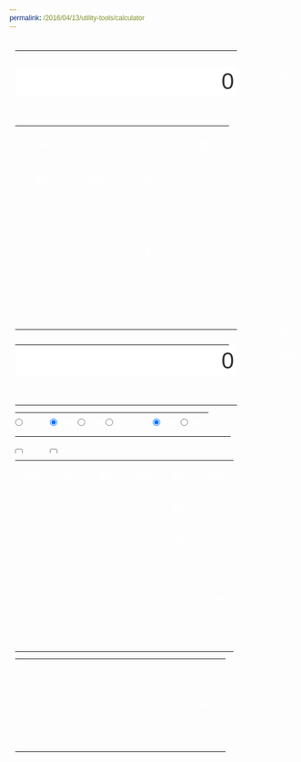 ```yaml
---
permalink: /2016/04/13/utility-tools/calculator
---
```


<html xmlns="http://www.w3.org/1999/xhtml">
<head>
<meta http-equiv="Content-Type" content="text/html; charset=utf-8"/>
<title>计算器</title>
<style type="text/css"><!--
* {margin:10 0px;padding:0px;font-size:12px;color:#333;border:0px;font-family:"microsoft yahei",Helvetica,sans-serif;}
body {line-height:100%}
label {color:#FFF;}
#calculator_base,#calculator_complete {position:relative;margin:0 auto;padding-top:10px;width:540px;}
#calculator_base_cup,#calculator_complete_cup {padding-bottom:10px;}
#calculator_base_container,#calculator_complete_container {width:437px;height:448px;margin:0px 10px;background:url(/assets/tools/images/siverbg.png) no-repeat 0 0;}
#calculator_complete_container {height:578px;background-image:url(/assets/tools/images/siverbg2.png);}
/* table */
#base_table_main td {height:53px;}
#complete_table_main td {height:40px;*height:38px;}
#complete_table_more td {height:40px;}
.calculator_table {width:100%;}
.calculator_table td {text-align:center;padding:0px;margin:0px;}
.topRowCss td {height:30px;*height:32px;color:#FFF;padding-top:3px;}
#baseEprsPanel,#completeEprsPanel {text-align:right;}
/* button */
.baseBtnCommonCss {width:94px;height:44px;background:url(/assets/tools/images/d1btn.gif) no-repeat 0 -44px;font-size:14px;color:#FFF;}
.baseBtnCss1 {background-image:url(/assets/tools/images/d0btn.gif);}
.baseBtnCss2 {background-image:url(/assets/tools/images/d2btn.gif);font-size:20px;}
.baseBtnCss3 {background-image:url(/assets/tools/images/d3btn.gif);font-size:16px;}
.baseBtnCss4 {background-image:url(/assets/tools/images/d4btn.gif);font-size:20px;}
.completeBtnCommonCss {width:64px;height:34px;border:0px;background:url(/assets/tools/images/e0btn.gif) no-repeat 0 -34px;font-size:14px;color:#FFF;}
.completeBtnCss1 {background-image:url(/assets/tools/images/e1btn.gif);}
.completeBtnCss2 {background-image:url(/assets/tools/images/e3btn.gif);}
.completeBtnCss3 {background-image:url(/assets/tools/images/e2btn.gif);font-size:18px;}
.completeBtnCss4 {background-image:url(/assets/tools/images/e4btn.gif);font-size:18px;}
.completeBtnCss5 {width:74px;height:34px;background:url(/assets/tools/images/e5btn.jpg) no-repeat 0 -34px;}
/* common */
.displayCss {width:390px;height:56px;text-align:right;font-size:40px;padding:0 5px;
	*line-height:100%; /* for ie */}
.helperBox {width:42px;height:27px;color:#FFF;text-align:center;background-color:#CCC;background:url(/assets/tools/images/num.gif) no-repeat;margin:0px;padding:0px;
	*line-height:100%; /* for ie */}
.calculator_tab {position:absolute;left:457px;top:10px;height:62px;width:62px;background:url(/assets/tools/images/cal_tab.gif) no-repeat;}
.calculator_tab ul {list-style:none;width:100%;height:100%;margin:0px;padding:0px;}
.calculator_tab ul li {height:31px;width:100%;color:#FFF;text-align:center;cursor:pointer;line-height:10%;}
.selTabTop {background:url(/assets/tools/images/cal_tab_top.gif) no-repeat;}
.selTabBottom {background:url(/assets/tools/images/cal_tab_bottom.gif) no-repeat;}
--></style>
<script language="javascript">
<!--//
function FloatAdd(arg1,arg2){   
	var r1,r2,m;   
	try{r1=arg1.toString().split(".")[1].length}catch(e){r1=0}   
	try{r2=arg2.toString().split(".")[1].length}catch(e){r2=0}   
	m=Math.pow(10,Math.max(r1,r2))   
	return (arg1*m+arg2*m)/m   
}
function FloatSub(arg1,arg2){   
	var r1,r2,m,n;   
	try{r1=arg1.toString().split(".")[1].length}catch(e){r1=0}   
	try{r2=arg2.toString().split(".")[1].length}catch(e){r2=0}   
	m=Math.pow(10,Math.max(r1,r2));   
	//动态控制精度长度   
	n=(r1>=r2)?r1:r2;   
	return ((arg1*m-arg2*m)/m).toFixed(n);   
}
 //浮点数乘法运算   
function FloatMul(arg1,arg2)    
{    
	var m=0,s1=arg1.toString(),s2=arg2.toString();    
	try{m+=s1.split(".")[1].length}catch(e){}    
	try{m+=s2.split(".")[1].length}catch(e){}    
	return Number(s1.replace(".",""))*Number(s2.replace(".",""))/Math.pow(10,m)    
}    
//浮点数除法运算   
function FloatDiv(arg1,arg2){    
	var t1=0,t2=0,r1,r2;    
	try{t1=arg1.toString().split(".")[1].length}catch(e){}    
	try{t2=arg2.toString().split(".")[1].length}catch(e){}    
	with(Math){    
		r1=Number(arg1.toString().replace(".",""))    
		r2=Number(arg2.toString().replace(".",""))    
		return (r1/r2)*pow(10,t2-t1);    
	}    
}

	// global variables
	var g_type = 0;
	var endNumber = true;
	var mem = 0,carry = 10,layer = 0;
	var hexnum = "0123456789abcdef";
	var angle = "d",stack = "",level = "0";
	var $c_get = function(tagId){return document.getElementById(tagId);}
	var lastOperator = "";
	var isMaxLen = false;
	//数字键
	function inputkey(key,ent){
		if(isMaxLen == false){//alert(isMaxLen);

		// input express by key
		if(lastOperator == "="){
			$c_get("completeEprsPanel").innerHTML = key;
		}else{
			if(lastOperator == "m"){
				$c_get("completeEprsPanel").innerHTML = "";
			}
			$c_get("completeEprsPanel").innerHTML += key;
		}
		//$c_get("completeEprsPanel").scrollLeft = $c_get("completeEprsPanel").scrollWidth;
		//document.calc.display.scrollLeft = document.calc.display.scrollWidth;/* for ie */

		var index=key.charCodeAt(0);
		if ((carry == 2 && (index == 48 || index == 49)) || (carry == 8 && index >= 48 && index <= 55) || (carry == 10 && (index >= 48 && index <= 57 || index == 46)) || (carry == 16 && ((index >= 48 && index <= 57) || (index >= 97 && index <= 102))))
		if(endNumber){
			endNumber = false;
			if(index == 46){
				if(document.calc.display.value.indexOf(".") != -1){
					//
				}else{
					document.calc.display.value += key;
				}
			}else{
				document.calc.display.value = key;
			}
		}
		else if(document.calc.display.value == null || document.calc.display.value == "0")
			if(index == 46){
				if(document.calc.display.value.indexOf(".") != -1){
					//
				}else{
					document.calc.display.value += key;
				}
			}else{
				document.calc.display.value = key;
			}
		else{
			if(index == 46){
				if(document.calc.display.value.indexOf(".") != -1){
					//
				}else{
					document.calc.display.value += key;
				}
			}else{
			document.calc.display.value += key;
			}
			}
			//document.calc.display.value += key;
		
		//
		lastOperator = "";
		try{
			var evnt = ent || window.event;
			var target = evnt.srcElement || evnt.target;
			target.blur();
		}catch(e){}
		
		if(document.calc.display.value.length > 16){
			isMaxLen = true;
		}
		
		}// isMaxLen
		else{
			alert("只能输入不大于17位的字符");
		}
	}
	function changeSign(ent){
		if (document.calc.display.value != "0")
			if(document.calc.display.value.substr(0,1) == "-")
			document.calc.display.value = document.calc.display.value.substr(1);
			else
			document.calc.display.value = "-" + document.calc.display.value;
			
		try{
			var evnt = ent || window.event;
			var target = evnt.srcElement || evnt.target;
			target.blur();
		}catch(e){}
	}
	//函数键
	function inputfunction(fun,shiftfun,ent){
		endNumber = true;
		if (document.calc.shiftf.checked)
			document.calc.display.value = decto(funcalc(shiftfun,(todec(document.calc.display.value,carry))),carry);
		else
			document.calc.display.value = decto(funcalc(fun,(todec(document.calc.display.value,carry))),carry);
		document.calc.shiftf.checked = false
		document.calc.hypf.checked = false	
		inputshift();
		
		try{
			var evnt = ent || window.event;
			var target = evnt.srcElement || evnt.target;
			target.blur();
		}catch(e){}
	}
	function inputtrig(trig,arctrig,hyp,archyp,ent){
		if (document.calc.hypf.checked)
			inputfunction(hyp,archyp);
		else
			inputfunction(trig,arctrig);
			
		try{
			var evnt = ent || window.event;
			var target = evnt.srcElement || evnt.target;
			target.blur();
		}catch(e){}
	}
	//运算符
	function operation(join,newlevel,ent){
		endNumber = true
		var temp = stack.substr(stack.lastIndexOf("(") + 1) + document.calc.display.value;
/*		var s = stack.substr(stack.length-1);
		if((s == "+" || s == "-" || s == "*" || s == "/") && carry == 10){
			//var s = stack.substr(stack.length-1);//stack.substr(stack.lastIndexOf("(") + 1);
			var args1 = temp.split(s)[0];
			var args2 = temp.split(s)[1];
			//alert(args1 + " @@ " + args2);
			switch(s){
				case "+":
					temp = FloatAdd(args1,args2);
					break;
				case "-":
					temp = FloatSub(args1,args2);
					break;
				case "*":
					temp = FloatMul(args1,args2);
					break;
				case "/":
					temp = FloatDiv(args1,args2);
					break;
			}
			document.calc.display.value = temp;
		}*/
		
		while (newlevel != 0 && (newlevel <= (level.charAt(level.length - 1)))){
/*			if(carry == 10){
				if((s != "+" && s != "-" && s != "*" && s != "/")){
					temp=parse(temp);
				}
			}else{
				temp=parse(temp);
			}
			level=level.slice(0,-1);*/
			temp=parse(temp);
			level=level.slice(0,-1);
		}
/*		if(carry == 10){
			if((s != "+" && s != "-" && s != "*" && s != "/")){
				if (temp.match(/^(.*\d[\+\-\*\/\%\^\&\|x])?([+-]?[0-9a-f\.]+)$/));
					document.calc.display.value = RegExp.$2;
			}else{*/
				if (temp.match(/^(.*\d[\+\-\*\/\%\^\&\|x])?([+-]?[0-9a-f\.]+)$/));
					document.calc.display.value = RegExp.$2;
//			}
//		}
		stack = stack.substr(0,stack.lastIndexOf("(") + 1) + temp + join;
		document.calc.operator.value = " "+ join +" ";
		level = level + newlevel;

		// add express by operator
		$c_get("completeEprsPanel").innerHTML += document.calc.operator.value;
		lastOperator = join;
		
		try{
			var evnt = ent || window.event;
			var target = evnt.srcElement || evnt.target;
			target.blur();
		}catch(e){}
		
		isMaxLen = false;
	}
	//括号
	function addbracket(obj,ent){
		endNumber = true;
		document.calc.display.value = 0;
		stack = stack + "(";
		document.calc.operator.value = "   ";
		level = level + 0
	
		layer += 1
		document.calc.bracket.value = "(=" + layer
		
		if(lastOperator == "="){
			$c_get("completeEprsPanel").innerHTML = obj.value;
		}else{
			if(lastOperator == "m"){
				$c_get("completeEprsPanel").innerHTML = "";
			}
			$c_get("completeEprsPanel").innerHTML += obj.value;
		}
		lastOperator = obj.value;
		
		try{
			var evnt = ent || window.event;
			var target = evnt.srcElement || evnt.target;
			target.blur();
		}catch(e){}
	}
	function disbracket(obj,ent){
		endNumber = true;
		var temp = stack.substr(stack.lastIndexOf("(") + 1) + document.calc.display.value;
/*		var s = stack.substr(stack.length-1);
		if((s == "+" || s == "-" || s == "*" || s == "/") && carry == 10){
			//var s = stack.substr(stack.length-1);//stack.substr(stack.lastIndexOf("(") + 1);
			var args1 = temp.split(s)[0];
			var args2 = temp.split(s)[1];
			//alert(args1 + " @@ " + args2);
			switch(s){
				case "+":
					temp = FloatAdd(args1,args2);
					break;
				case "-":
					temp = FloatSub(args1,args2);
					break;
				case "*":
					temp = FloatMul(args1,args2);
					break;
				case "/":
					temp = FloatDiv(args1,args2);
					break;
			}
			document.calc.display.value = temp;
		}*/
		while ((level.charAt(level.length - 1)) > 0)
		{
/*			if(carry == 10){
				if((s != "+" && s != "-" && s != "*" && s != "/")){
					temp=parse(temp);
				}
			}else{
				temp=parse(temp);
			}
			level = level.slice(0,-1);*/
			temp=parse(temp);
			level=level.slice(0,-1);
		}	
		document.calc.display.value = temp;
		
		stack = stack.substr(0,stack.lastIndexOf("("));
		document.calc.operator.value = "   ";
		level = level.slice(0,-1);
		layer -= 1;
		if (layer > 0)
			document.calc.bracket.value = "(=" + layer;
		else
			document.calc.bracket.value = "";
			
		if(lastOperator == "="){
			$c_get("completeEprsPanel").innerHTML = obj.value;
		}else{
			if(lastOperator == "m"){
				$c_get("completeEprsPanel").innerHTML = "";
			}
			$c_get("completeEprsPanel").innerHTML += obj.value;
		}
		lastOperator = obj.value;
		
		try{
			var evnt = ent || window.event;
			var target = evnt.srcElement || evnt.target;
			target.blur();
		}catch(e){}
	}
	//等号
	function result(ent){
		endNumber = true;
		while (layer > 0)
			disbracket();
		var temp = stack + document.calc.display.value;
/*		var s = stack.substr(stack.length-1);
		if((s == "+" || s == "-" || s == "*" || s == "/") && carry == 10){
			//var s = stack.substr(stack.length-1);//stack.substr(stack.lastIndexOf("(") + 1);
			var args1 = temp.split(s)[0];
			var args2 = temp.split(s)[1];
			//alert(args1 + " @@ " + args2);
			switch(s){
				case "+":
					temp = FloatAdd(args1,args2);
					break;
				case "-":
					temp = FloatSub(args1,args2);
					break;
				case "*":
					temp = FloatMul(args1,args2);
					break;
				case "/":
					temp = FloatDiv(args1,args2);
					break;
			}
			document.calc.display.value = temp;
		}*/
		//
		while((level.charAt(level.length - 1)) > 0){
/*			if(carry == 10){
				if((s != "+" && s != "-" && s != "*" && s != "/")){
					temp=parse(temp);
				}
			}else{
				temp=parse(temp);
			}
			level = level.slice(0,-1);*/
			temp=parse(temp);
			level=level.slice(0,-1);
		}
		document.calc.display.value = temp;//parseFloat(temp).toLocaleString();//temp
		document.calc.bracket.value = "";
		document.calc.operator.value = "";
		stack = "";
		level = "0";
		
		// clear express
		lastOperator = "=";
		
		try{
			var evnt = ent || window.event;
			var target = evnt.srcElement || evnt.target;
			target.blur();
		}catch(e){}
		
		isMaxLen = false;
	}
	//修改键
	function backspace(ent){
		try{
			document.getElementById("completeEprsPanel").innerHTML = document.getElementById("completeEprsPanel").innerHTML.substring(0,document.getElementById("completeEprsPanel").innerHTML.length-1);
		}catch(e){}
		if (!endNumber){
			if(document.calc.display.value.length > 1){
				document.calc.display.value = document.calc.display.value.substring(0,document.calc.display.value.length - 1);
			}else{
				document.calc.display.value = 0;
			}
		}
		
		try{
			var evnt = ent || window.event;
			var target = evnt.srcElement || evnt.target;
			target.blur();
		}catch(e){}
		
		if(document.calc.display.value.length <= 16){
			isMaxLen = false;
		}
	}
	function clearall(ent){
		document.calc.display.value = 0;
		endNumber = true;
		stack = "";
		level = "0";
		layer = "";
		document.calc.operator.value = "";
		document.calc.bracket.value = "";
		
		document.getElementById("completeEprsPanel").innerHTML = "";
		
		try{
			var evnt = ent || window.event;
			var target = evnt.srcElement || evnt.target;
			target.blur();
		}catch(e){}
		
		isMaxLen = false;
	}
	//转换键
	function inputChangCarry(newcarry,ent){
		endNumber = true;
		document.calc.display.value=(decto(todec(document.calc.display.value,carry),newcarry));
		carry = newcarry;
		document.calc.sin.disabled = (carry != 10);
		document.calc.cos.disabled = (carry != 10)
		document.calc.tan.disabled = (carry != 10)
		document.calc.bt.disabled = (carry != 10)
		document.calc.pi.disabled = (carry != 10)
		document.calc.e.disabled = (carry != 10)
		document.calc.kp.disabled = (carry != 10)
		document.calc.k2.disabled = (carry <= 2)
		document.calc.k3.disabled = (carry <= 2)
		document.calc.k4.disabled = (carry <= 2)
		document.calc.k5.disabled = (carry <= 2)
		document.calc.k6.disabled = (carry <= 2)
		document.calc.k7.disabled = (carry <= 2)
		document.calc.k8.disabled = (carry <= 8)
		document.calc.k9.disabled = (carry <= 8)
		document.calc.ka.disabled = (carry <= 10)
		document.calc.kb.disabled = (carry <= 10)
		document.calc.kc.disabled = (carry <= 10)
		document.calc.kd.disabled = (carry <= 10)
		document.calc.ke.disabled = (carry <= 10)
		document.calc.kf.disabled = (carry <= 10)
		document.calc.sin.style.color = (carry != 10)?"#999":"#fff";
			document.calc.sin.style.background = (carry != 10) ? "url(/assets/tools/images/e5btn-dis.png) no-repeat 0 0px" : "url(/assets/tools/images/e5btn.jpg) no-repeat 0 -34px";
		document.calc.cos.style.color = (carry != 10)?"#aca899":"#fff";
			document.calc.cos.style.background = (carry != 10) ? "url(/assets/tools/images/e5btn-dis.png) no-repeat 0 0px" : "url(/assets/tools/images/e5btn.jpg) no-repeat 0 -34px";
		document.calc.tan.style.color = (carry != 10)?"#aca899":"#fff";
			document.calc.tan.style.background = (carry != 10) ? "url(/assets/tools/images/e5btn-dis.png) no-repeat 0 0px" : "url(/assets/tools/images/e5btn.jpg) no-repeat 0 -34px";
		document.calc.bt.style.color = (carry != 10)?"#aca899":"#fff";
			document.calc.bt.style.background = (carry != 10) ? "url(/assets/tools/images/e5btn-dis.png) no-repeat 0 0px" : "url(/assets/tools/images/e5btn.jpg) no-repeat 0 -34px";
		document.calc.pi.style.color = (carry != 10)?"#aca899":"#fff";
			document.calc.pi.style.background = (carry != 10) ? "url(/assets/tools/images/e5btn-dis.png) no-repeat 0 0px" : "url(/assets/tools/images/e5btn.jpg) no-repeat 0 -34px";
		document.calc.e.style.color = (carry != 10)?"#aca899":"#fff";
			document.calc.e.style.background = (carry != 10) ? "url(/assets/tools/images/e5btn-dis.png) no-repeat 0 0px" : "url(/assets/tools/images/e5btn.jpg) no-repeat 0 -34px";
		document.calc.kp.style.color = (carry != 10)?"#aca899":"#fff";
			document.calc.kp.style.background = (carry != 10) ? "url(/assets/tools/images/e3btn-dis.png) no-repeat 0 0px" : "url(/assets/tools/images/e3btn.gif) no-repeat 0 -34px";
		document.calc.k2.style.color = (carry <= 2)?"#aca899":"#fff";
			document.calc.k2.style.background = (carry <= 2) ? "url(/assets/tools/images/e3btn-dis.png) no-repeat 0 0px" : "url(/assets/tools/images/e3btn.gif) no-repeat 0 -34px";
		document.calc.k3.style.color = (carry <= 2)?"#aca899":"#fff";
			document.calc.k3.style.background = (carry <= 2) ? "url(/assets/tools/images/e3btn-dis.png) no-repeat 0 0px" : "url(/assets/tools/images/e3btn.gif) no-repeat 0 -34px";
		document.calc.k4.style.color = (carry <= 2)?"#aca899":"#fff";
			document.calc.k4.style.background = (carry <= 2) ? "url(/assets/tools/images/e3btn-dis.png) no-repeat 0 0px" : "url(/assets/tools/images/e3btn.gif) no-repeat 0 -34px";
		document.calc.k5.style.color = (carry <= 2)?"#aca899":"#fff";
			document.calc.k5.style.background = (carry <= 2) ? "url(/assets/tools/images/e3btn-dis.png) no-repeat 0 0px" : "url(/assets/tools/images/e3btn.gif) no-repeat 0 -34px";
		document.calc.k6.style.color = (carry <= 2)?"#aca899":"#fff";
			document.calc.k6.style.background = (carry <= 2) ? "url(/assets/tools/images/e3btn-dis.png) no-repeat 0 0px" : "url(/assets/tools/images/e3btn.gif) no-repeat 0 -34px";
		document.calc.k7.style.color = (carry <= 2)?"#aca899":"#fff";
			document.calc.k7.style.background = (carry <= 2) ? "url(/assets/tools/images/e3btn-dis.png) no-repeat 0 0px" : "url(/assets/tools/images/e3btn.gif) no-repeat 0 -34px";
		document.calc.k8.style.color = (carry <= 8)?"#aca899":"#fff";
			document.calc.k8.style.background = (carry <= 8) ? "url(/assets/tools/images/e3btn-dis.png) no-repeat 0 0px" : "url(/assets/tools/images/e3btn.gif) no-repeat 0 -34px";
		document.calc.k9.style.color = (carry <= 8)?"#aca899":"#fff";
			document.calc.k9.style.background = (carry <= 8) ? "url(/assets/tools/images/e3btn-dis.gif) no-repeat 0 0px" : "url(/assets/tools/images/e3btn.gif) no-repeat 0 -34px";
		document.calc.ka.style.color = (carry <= 10)?"#aca899":"#fff";
			document.calc.ka.style.background = (carry <= 10) ? "url(/assets/tools/images/e3btn-dis.gif) no-repeat 0 0px" : "url(/assets/tools/images/e0btn.gif) no-repeat 0 -34px";
		document.calc.kb.style.color = (carry <= 10)?"#aca899":"#fff";
			document.calc.kb.style.background = (carry <= 10) ? "url(/assets/tools/images/e3btn-dis.gif) no-repeat 0 0px" : "url(/assets/tools/images/e0btn.gif) no-repeat 0 -34px";
		document.calc.kc.style.color = (carry <= 10)?"#aca899":"#fff";
			document.calc.kc.style.background = (carry <= 10) ? "url(/assets/tools/images/e3btn-dis.gif) no-repeat 0 0px" : "url(/assets/tools/images/e0btn.gif) no-repeat 0 -34px";
		document.calc.kd.style.color = (carry <= 10)?"#aca899":"#fff";
			document.calc.kd.style.background = (carry <= 10) ? "url(/assets/tools/images/e3btn-dis.gif) no-repeat 0 0px" : "url(/assets/tools/images/e0btn.gif) no-repeat 0 -34px";
		document.calc.ke.style.color = (carry <= 10)?"#aca899":"#fff";
			document.calc.ke.style.background = (carry <= 10) ? "url(/assets/tools/images/e3btn-dis.gif) no-repeat 0 0px" : "url(/assets/tools/images/e0btn.gif) no-repeat 0 -34px";
		document.calc.kf.style.color = (carry <= 10)?"#aca899":"#fff";
			document.calc.kf.style.background = (carry <= 10) ? "url(/assets/tools/images/e3btn-dis.gif) no-repeat 0 0px" : "url(/assets/tools/images/e0btn.gif) no-repeat 0 -34px";
		document.calc.sin.style.cursor = (carry != 10)?"default":"pointer";
		document.calc.cos.style.cursor = (carry != 10)?"default":"pointer";
		document.calc.tan.style.cursor = (carry != 10)?"default":"pointer";
		document.calc.bt.style.cursor = (carry != 10)?"default":"pointer";
		document.calc.pi.style.cursor = (carry != 10)?"default":"pointer";
		document.calc.e.style.cursor = (carry != 10)?"default":"pointer";
		document.calc.kp.style.cursor = (carry != 10)?"default":"pointer";
		document.calc.k2.style.cursor = (carry <= 2)?"default":"pointer";
		document.calc.k3.style.cursor = (carry <= 2)?"default":"pointer";
		document.calc.k4.style.cursor = (carry <= 2)?"default":"pointer";
		document.calc.k5.style.cursor = (carry <= 2)?"default":"pointer";
		document.calc.k6.style.cursor = (carry <= 2)?"default":"pointer";
		document.calc.k7.style.cursor = (carry <= 2)?"default":"pointer";
		document.calc.k8.style.cursor = (carry <= 8)?"default":"pointer";
		document.calc.k9.style.cursor = (carry <= 8)?"default":"pointer";
		document.calc.ka.style.cursor = (carry <= 10)?"default":"pointer";
		document.calc.kb.style.cursor = (carry <= 10)?"default":"pointer";
		document.calc.kc.style.cursor = (carry <= 10)?"default":"pointer";
		document.calc.kd.style.cursor = (carry <= 10)?"default":"pointer";
		document.calc.ke.style.cursor = (carry <= 10)?"default":"pointer";
		document.calc.kf.style.cursor = (carry <= 10)?"default":"pointer";
		
		try{
			var evnt = ent || window.event;
			var target = evnt.srcElement || evnt.target;
			target.blur();
		}catch(e){}
	}
	function inputChangAngle(angletype,ent){
		endNumber = true
		angle = angletype
		if (angle=="d")
			document.calc.display.value = radiansToDegress(document.calc.display.value)
		else
			document.calc.display.value = degressToRadians(document.calc.display.value)
		endNumber = true
		
		try{
			var evnt = ent || window.event;
			var target = evnt.srcElement || evnt.target;
			target.blur();
		}catch(e){}
	}
	function inputshift(ent){
		if (document.calc.shiftf.checked){
			document.calc.bt.value = "deg"
			document.calc.ln.value = "exp"
			document.calc.log.value = "expd"
	
			if (document.calc.hypf.checked){
				document.calc.sin.value = "ahs"
				document.calc.cos.value = "ahc"
				document.calc.tan.value = "aht"
			}
			else{
				document.calc.sin.value = "asin"
				document.calc.cos.value = "acos"
				document.calc.tan.value = "atan"
			}
	
			document.calc.sqr.value = "x^.5"
			document.calc.cube.value = "x^.3"
	
			document.calc.floor.value = "小数"
		}
		else{
			document.calc.bt.value = "d.ms"
			document.calc.ln.value = "ln"
			document.calc.log.value = "log"
	
			if (document.calc.hypf.checked){
				document.calc.sin.value = "hsin"
				document.calc.cos.value = "hcos"
				document.calc.tan.value = "htan"
			}
			else{
				document.calc.sin.value = "sin"
				document.calc.cos.value = "cos"
				document.calc.tan.value = "tan"
			}
	
			document.calc.sqr.value = "x^2"
			document.calc.cube.value = "x^3"
	
			document.calc.floor.value = "取整"
		}
	
		try{
			var evnt = ent || window.event;
			var target = evnt.srcElement || evnt.target;
			target.blur();
		}catch(e){}
	}
	//存储器部分
	function clearmemory(ent){
		mem = 0
		document.calc.memory.value = "   "

		var evnt = ent || window.event;
		var target = evnt.srcElement || evnt.target;
		target.blur();
	}
	function getmemory(ent){
		endNumber = true
		document.calc.display.value = decto(mem,carry)
		
		try{
			var evnt = ent || window.event;
			var target = evnt.srcElement || evnt.target;
			target.blur();
		}catch(e){}
	}
	function putmemory(ent){
		endNumber = true
		if (document.calc.display.value != 0)
		{
			mem = todec(document.calc.display.value,carry)
			document.calc.memory.value = " M "
		}
		else
			document.calc.memory.value = "   "
		
		lastOperator = "m";
		
		try{
			var evnt = ent || window.event;
			var target = evnt.srcElement || evnt.target;
			target.blur();
		}catch(e){}
	}
	function addmemory(ent){
		endNumber = true
		mem = parseFloat(mem)+parseFloat(todec(document.calc.display.value,carry))
		if (mem==0)
			document.calc.memory.value = "   "
		else
			document.calc.memory.value = " M "
		
		lastOperator = "m";
		
		try{
			var evnt = ent || window.event;
			var target = evnt.srcElement || evnt.target;
			target.blur();
		}catch(e){}
	}
	function multimemory(ent){
		endNumber = true
		mem = parseFloat(mem)*parseFloat(todec(document.calc.display.value,carry))
		if (mem==0)
			document.calc.memory.value = "   "
		else
			document.calc.memory.value = " M "
		
		lastOperator = "m";
		
		try{
			var evnt = ent || window.event;
			var target = evnt.srcElement || evnt.target;
			target.blur();
		}catch(e){}
	}
	//十进制转换
	function todec(num,oldcarry){
		if (oldcarry==10 || num==0) return(num)
		var neg = (num.charAt(0)=="-")
		if (neg) num = num.substr(1)
		var newnum = 0
		for (var index = 1;index <= num.length;index++)
			newnum = newnum*oldcarry+hexnum.indexOf(num.charAt(index-1))
		if (neg)
			newnum=-newnum
		return(newnum)
	}
	function decto(num,newcarry){
		var neg = (num<0)
		if (newcarry==10 || num==0) return(num)
		num = ""+Math.abs(num)
		var newnum = ""
		while (num != 0)
		{
			newnum = hexnum.charAt(num%newcarry)+newnum
			num = Math.floor(num/newcarry)
		}
		if (neg)
			newnum="-"+newnum
		return(newnum)
	}
	//表达式解析
	function parse(string){
		//try{
		if (string.match(/^(.*\d[\+\-\*\/\%\^\&\|x\<])?([+-]?[0-9a-f\.]+)([\+\-\*\/\%\^\&\|x\<])([+-]?[0-9a-f\.]+)$/))
			return(RegExp.$1+cypher(RegExp.$2,RegExp.$3,RegExp.$4))
		else
			return(string)
		//}catch(e){}
	}
	//数学运算和位运算
	function cypher(left,join,right){
		left = todec(left,carry)
		right = todec(right,carry)
		if (join=="+")
			return(decto(parseFloat(left)+parseFloat(right),carry))
		if (join=="-")
			return(decto(left-right,carry))
		if (join=="*")
			return(decto(left*right,carry))
		if (join=="/" && right != 0)
			return(decto(left/right,carry))
		if (join=="%")
			return(decto(left%right,carry))
		if (join=="&")
			return(decto(left&right,carry))
		if (join=="|")
			return(decto(left|right,carry))
		if (join=="^")
			return(decto(Math.pow(left,right),carry))
	
		if (join=="x")
			return(decto(left^right,carry))
		if (join=="<")
			return(decto(left<<right,carry))
		alert("除数不能为零")
		return(left)
	}
	//函数计算
	function funcalc(fun,num){
		with(Math){
			if (fun=="pi")
				return(PI)
			if (fun=="e")
				return(E)
	
			if (fun=="abs")
				return(abs(num))
			if (fun=="ceil")
				return(ceil(num))
			if (fun=="round")
				return(round(num))
	
			if (fun=="floor")
				return(floor(num))
			if (fun=="deci")
				return(num-floor(num))
	
	
			if (fun=="ln" && num>0)
				return(log(num))
			if (fun=="exp")
				return(exp(num))
			if (fun=="log" && num>0)
				return(log(num)*LOG10E)
			if (fun=="expdec")
				return(pow(10,num))
	
	
			if (fun=="cube")
				return(num*num*num)
			if (fun=="cubt")
				return(pow(num,1/3))
			if (fun=="sqr")
				return(num*num)
			if (fun=="sqrt" && num>=0)
				return(sqrt(num))
	
			if (fun=="!")
				return(factorial(num))
	
			if (fun=="recip" && num != 0)
				return(1/num)
	
			if (fun=="dms")
				return(dms(num))
			if (fun=="deg")
				return(deg(num))
	
			if (fun=="~")
				return(~num)
	
			if (angle=="d"){
				if (fun=="sin")
					return(sin(degressToRadians(num)))
				if (fun=="cos")
					return(cos(degressToRadians(num)))
				if (fun=="tan")
					return(tan(degressToRadians(num)))
	
				if (fun=="arcsin" && abs(num) <= 1)
					return(radiansToDegress(asin(num)))
				if (fun=="arccos" && abs(num) <= 1)
					return(radiansToDegress(acos(num)))
				if (fun=="arctan")
					return(radiansToDegress(atan(num)))
			}
			else{
				if (fun=="sin")
					return(sin(num))
				if (fun=="cos")
					return(cos(num))
				if (fun=="tan")
					return(tan(num))
	
				if (fun=="arcsin" && abs(num) <= 1)
					return(asin(num))
				if (fun=="arccos" && abs(num) <= 1)
					return(acos(num))
				if (fun=="arctan")
					return(atan(num))
			}
	
			if (fun=="hypsin")
				return((exp(num)-exp(0-num))*0.5)
			if (fun=="hypcos")
				return((exp(num)+exp(-num))*0.5)
			if (fun=="hyptan")
				return((exp(num)-exp(-num))/(exp(num)+exp(-num)))
	
			if (fun=="ahypsin" | fun=="hypcos" | fun=="hyptan"){
				alert("对不起,公式还没有查到!")
				return(num)
			}
	
			alert("超出函数定义范围")
			return(num)
		}
	}
	function factorial(n){
		n = Math.abs(parseInt(n))
		var fac = 1
		for (;n>0;n-=1)
			fac*=n
		return(fac)
	}
	function dms(n){
		var neg = (n<0)
		with(Math)
		{	
			n = abs(n)
			var d = floor(n)
			var m = floor(60*(n-d))
			var s = (n-d)*60-m
		}
		var dms = d+m/100+s*0.006
		if (neg) 
			dms=-dms
		return(dms)
	}
	function deg(n){
		var neg = (n<0)
		with(Math)
		{
			n = abs(n)
			var d = floor(n)
			var m = floor((n-d)*100)
			var s = (n-d)*100-m
		}
		var deg = d+m/60+s/36
		if (neg) 
			deg=-deg
		return(deg)
	}
	function degressToRadians(degress){
		return(degress*Math.PI/180)
	}
	function radiansToDegress(radians){
		return(radians*180/Math.PI)
	}
//界面
//-->
</script>
<script type="text/javascript">
<!--//
var data = {left:"",sign:"",right:"",result:""}
var current = false; // write to data.left
var m = "";
var lastIsMemory = false; // last operator is memory
var isMaxLength = false; // maxlength
var c_get = function(tagId){return document.getElementById(tagId);}
var c_getByName = function(tagParent,tagName,tagType){
	var eles = "";
	if(!tagParent){
		eles = document.getElementsByTagName(tagName);
	}else{
		eles = c_get(tagParent).getElementsByTagName(tagName);
	}
	if(tagType){
		var tags = [];
		for(var i=0;i<eles.length;i++){
			if(eles[i].type == tagType){
				tags.push(eles[i]);
			}
		}
		return tags;
	}
	return eles;
}

var calculator = {
	arith : function(sn){
		if(parseFloat(data.sign) != -2){
			switch(parseFloat(data.sign)){
				case 0:
					data.result = FloatAdd(parseFloat(data.left) , parseFloat(data.right));
					break;
				case 1:
					data.result = FloatSub(parseFloat(data.left) , parseFloat(data.right));
					break;
				case 2:
					data.result = parseFloat(data.left) * parseFloat(data.right);//FloatMul(parseFloat(data.left) , parseFloat(data.right));
					break;
				case 3:
					data.result = parseFloat(data.left) / parseFloat(data.right);//FloatDiv(parseFloat(data.left) , parseFloat(data.right));
					break;
			}
			data.left = "";
			data.sign = sn;
			data.right = "";
			current = false;
//			if(data.result.toString().length >= 3){
//				c_get("resultIpt").value = Number(data.result).toLocaleString();
//			}else{
//				c_get("resultIpt").value = data.result;
//			}
			c_get("resultIpt").value = data.result;//Number(data.result).toLocaleString();
		}
	},
	foo : function(sn){
		if(!lastIsMemory){ // 不是M
			if(data.left == ""){
				if(data.result != ""){
					data.left = data.result;
					current = true;
				}else{
					return false;
				}
			}else{
				if(data.right == ""){
					current = true;
				}else{
					calculator.arith(sn);
					data.left = data.result;
					data.sign = sn;
					data.right = "";
					current = true;
				}
			}
		}else{ // 是M
			if(data.left != "" && data.right != ""){
				calculator.arith(sn);
				data.left = data.result;
				data.sign = sn;
				data.right = "";
				current = true;
			}else{
				data.left = m;
				current = true;
			}
			lastIsMemory = false;
		}
		data.sign = sn;
	},
	input : function(key,type){
		if(type != -2){
			if(data.sign.toString() == "-2"){
				c_get("baseEprsPanel").innerHTML = key.value;
			}else{
				if(!lastIsMemory){
					c_get("baseEprsPanel").innerHTML += key.value;
				}else{
					c_get("baseEprsPanel").innerHTML = key.value;
				}
			}
			//c_get("baseEprsPanel").scrollLeft = c_get("baseEprsPanel").scrollWidth;
			//c_get("resultIpt").scrollLeft = c_get("resultIpt").scrollWidth;/* for ie */
		}
		switch(type){
			case -1: // number
				if(isMaxLength == false){
					if(c_get("resultIpt").value.substring(0,1) == "0" && key.value == "0" && c_get("resultIpt").value.length <= 1){
					}else{
						if(!lastIsMemory){ // 不是M
							if(current){
								if((data.right.toString().indexOf(".") != -1 && key.value == ".")){
									return false;
								}else{
									if(key.value == "." && (data.right == "" || data.right == "0")){
										data.right = "0" + key.value;
									}else{
										if(data.right.toString().length <= 1 && data.right == "0"){
											data.right = key.value
										}else{
											data.right += key.value;
										}
									}
									c_get("resultIpt").value = data.right;
								}
							}else{
								if((data.left.toString().indexOf(".") != -1 && key.value == ".")){
									return false;
								}else{
									if(key.value == "." && (data.left == "" || data.left == "0")){
										data.left = "0" + key.value;
									}else{
										if(data.left.toString().length <= 1 && data.left == "0"){
											data.left = key.value
										}else{
											data.left += key.value;
										}
									}
									c_get("resultIpt").value = data.left;
								}
							}
						}else{
							current = false;
							data.left = key.value;
							c_get("resultIpt").value = data.left;
							lastIsMemory = false;
							//c_get("baseEprsPanel").innerHTML = "";
						}
						if(data.sign.toString() == "-2"){
							data.sign = "";
						}
						if(c_get("resultIpt").value.length > 16){
							isMaxLength = true;
						}
					}
				}// isMaxLength
				else{
					alert("只能输入不大于17位的字符");
				}
				break;
			case -2:
				if(data.left != "" && data.right != ""){
					calculator.arith(-2);
				}else{
					if(data.result != "" && data.sign != "" && parseFloat(data.sign) != -2){
						data.right = data.left;
						data.left = data.result;
						calculator.arith(-2);
					}
				}
				isMaxLength = false;
				break;
			case -3:
				if(c_get("resultIpt").value.substring(0,1) == "-"){
					c_get("resultIpt").value = c_get("resultIpt").value.substr(1);
				}else{
					c_get("resultIpt").value = "-" + c_get("resultIpt").value;
				}

				//if(data.result == ""){
					if(current == false){
						if(data.left == ""){
							if(data.result != ""){
								data.left = data.result;
								data.left = -Number(data.left);
							}
						}else{
							//data.left = -data.left;
							data.left = c_get("resultIpt").value;
						}
					}else{
						data.right = c_get("resultIpt").value;
					}
				//}else{
					//data.result = -data.result;
					//c_get("resultIpt").value = data.result;
				//}
				//alert(data.left + " @@ " + data.sign + " @@ " + data.right);
				break;
			case 0:
				calculator.foo(0);isMaxLength = false;
				break;
			case 1:
				calculator.foo(1);isMaxLength = false;
				break;
			case 2:
				calculator.foo(2);isMaxLength = false;
				break;
			case 3:
				calculator.foo(3);isMaxLength = false;
				break;
		}
		key.blur();
	},
	output : function(pnl,str,isLink){
		if(isLink){
			pnl.innerHTML += str;
		}else{
			pnl.innerHTML = str;
		}
	},
	remove : function(){
		if(current == false){
			if(data.left.length > 0){
				data.left = data.left.substring(0,data.left.length-1);
				c_get("resultIpt").value = data.left;
			}
		}else{
			if(data.right.length > 0){
				data.right = data.right.substring(0,data.right.length-1);
				c_get("resultIpt").value = data.right;
			}
		}
		try{
			c_get("baseEprsPanel").innerHTML = c_get("baseEprsPanel").innerHTML.substring(0,c_get("baseEprsPanel").innerHTML.length-1);
		}catch(e){}
		c_get("simpleDel").blur();
		
		if(c_get("resultIpt").value.length <= 16){
			isMaxLength = false;
		}
	},
	clearAll : function(){
		c_get("resultIpt").value = 0;
		current = false;
		data.left = data.right = data.result = "";
		//m = "";
		c_get("baseEprsPanel").innerHTML = "";
		c_get("simpleClearAllBtn").blur();
		
		isMaxLength = false;
	},
	memory : function(obj,type){
		switch(type){
			// m
			case 0:
				if(c_get("resultIpt").value != ""){
					m = parseFloat(c_get("resultIpt").value);
				}
				lastIsMemory = true;
				break;
			// output m
			case 1:
				if(m != ""){
					if(parseFloat(data.sign) != -2 && data.sign.toString() != ""){
						if(current){
							data.right = m;
						}else{
							data.left = m;
						}
						c_get("baseEprsPanel").innerHTML += m;
					}
					c_get("resultIpt").value = m;
				}
				lastIsMemory = true;
				break;
			// clear m
			case 2:
				m = "";
				break;
			// m+
			case -1:
				if(m == ""){
					if(c_get("resultIpt").value != ""){
						m = parseFloat(c_get("resultIpt").value);
					}
				}else{
					if(c_get("resultIpt").value != ""){
						m = parseFloat(m) + parseFloat(c_get("resultIpt").value);
					}
				}
				lastIsMemory = true;
				break;
			// m*
			case -2:
				if(m == ""){
					if(c_get("resultIpt").value != ""){
						m = parseFloat(c_get("resultIpt").value);
					}
				}else{
					if(c_get("resultIpt").value != ""){
						m = parseFloat(m) * parseFloat(c_get("resultIpt").value);
					}
				}
				lastIsMemory = true;
				break;
		}
		obj.blur();
	}
}

//-->
</script>
</head>
<body topmargin="0" leftmargin="0" style="BACKGROUND-COLOR: transparent">
 
<div id="calculator_base">
<div id="calculator_base_cup">
<div id="calculator_base_container">
<table id="base_table_top" class="calculator_table" cellpadding="0" cellspacing="0" border="0" style="table-layout:fixed;height:120px;">
<tr><td colspan="3" style="height:17px;*height:15px;"></td></tr>
<tr>
<td colspan="3" style="height:60px;">
<input type="text" id="resultIpt" readonly="readonly" class="displayCss" width="390" value="0" size="17" maxlength="17" style="height:53px;*height:56px;"/>
</td>
</tr>
<tr class="topRowCss" style="display:none;">
<td width="117" valign="middle"></td>
<td id="baseEprsPanel" valign="middle" width="290" style="text-align:right"></td>
<td width="30"></td>
</tr>
<tr><td colspan="3" style="height:40px;*height:30px;">&nbsp;</td>
</tr>
</table>
<table id="base_table_main" class="calculator_table" align="center" cellpadding="0" cellspacing="0" border="0" style="width:96%;">
<tr>
<td><input type="button" value="存储" onclick="calculator.memory(this,0);" class="baseBtnCommonCss"/></td>
<td><input type="button" value="取存" onclick="calculator.memory(this,1);" class="baseBtnCommonCss"/></td>
<td><input type="button" id="simpleDel" value="退格" onclick="calculator.remove();" class="baseBtnCommonCss baseBtnCss1"/></td>
<td><input type="button" id="simpleClearAllBtn" value="清屏" onclick="calculator.clearAll();" class="baseBtnCommonCss baseBtnCss1"/></td>
</tr>
<tr>
<td><input type="button" value="累存" onclick="calculator.memory(this,-1);" class="baseBtnCommonCss"/></td>
<td><input type="button" value="积存" onclick="calculator.memory(this,-2);" class="baseBtnCommonCss"/></td>
<td><input type="button" value="清存" onclick="calculator.memory(this,2);" class="baseBtnCommonCss"/></td>
<td><input type="button" id="simpleDivi" value="÷" onclick="calculator.input(this,3);" class="baseBtnCommonCss baseBtnCss2"/></td>
</tr>
<tr>
<td><input type="button" id="simple7" value="7" onclick="calculator.input(this,-1);" class="baseBtnCommonCss baseBtnCss3"/></td>
<td><input type="button" id="simple8" value="8" onclick="calculator.input(this,-1);" class="baseBtnCommonCss baseBtnCss3"/></td>
<td><input type="button" id="simple9" value="9" onclick="calculator.input(this,-1);" class="baseBtnCommonCss baseBtnCss3"/></td>
<td><input type="button" id="simpleMulti" value="×" onclick="calculator.input(this,2);" class="baseBtnCommonCss baseBtnCss2"/></td>
</tr>
<tr>
<td><input type="button" id="simple4" value="4" onclick="calculator.input(this,-1);" class="baseBtnCommonCss baseBtnCss3"/></td>
<td><input type="button" id="simple5" value="5" onclick="calculator.input(this,-1);" class="baseBtnCommonCss baseBtnCss3"/></td>
<td><input type="button" id="simple6" value="6" onclick="calculator.input(this,-1);" class="baseBtnCommonCss baseBtnCss3"/></td>
<td><input type="button" id="simpleSubtr" value="-" onclick="calculator.input(this,1);" class="baseBtnCommonCss baseBtnCss2"/></td>
</tr>
<tr>
<td><input type="button" id="simple1" value="1" onclick="calculator.input(this,-1);" class="baseBtnCommonCss baseBtnCss3"/></td>
<td><input type="button" id="simple2" value="2" onclick="calculator.input(this,-1);" class="baseBtnCommonCss baseBtnCss3"/></td>
<td><input type="button" id="simple3" value="3" onclick="calculator.input(this,-1);" class="baseBtnCommonCss baseBtnCss3"/></td>
<td><input type="button" id="simpleAdd" value="+" onclick="calculator.input(this,0);" class="baseBtnCommonCss baseBtnCss2"/></td>
</tr>
<tr>
<td><input type="button" id="simple0" value="0" onclick="calculator.input(this,-1);" class="baseBtnCommonCss baseBtnCss3"/></td>
<td><input type="button" id="simpleDot" value="." onclick="calculator.input(this,-1);" class="baseBtnCommonCss baseBtnCss3"/></td>
<td><input type="button" value="+/-" onclick="calculator.input(this,-3);" class="baseBtnCommonCss baseBtnCss3"/></td>
<td><input type="button" id="simpleEqual" value="=" onclick="calculator.input(this,-2);" class="baseBtnCommonCss baseBtnCss4"/></td>
</tr>
</table>
</div>
<div class="calculator_tab" id="calculator_tabs">
<ul>
<li>基础</li>
<li class="selTabBottom" onclick="showCalculator(1);">高级</li>
</ul>
</div>
</div>
</div>
 
 
<div id="calculator_complete">
<div id="calculator_complete_cup">
<div id="calculator_complete_container">
<form id="completeFrm" name="calc" style="margin:0px;padding:0px;">
<div id="complete_button_panel">
<table id="complete_table_top" class="calculator_table" cellpadding="0" cellspacing="0" border="0" style="table-layout:fixed;">
<tr><td colspan="3" style="height:17px;*height:17px;"></td></tr>
<tr>
<td colspan="3" style="height:60px;">
<input type="text" name="display" readonly="readonly" value="0" class="displayCss" size="17" maxlength="17"/>
</td>
</tr>
<tr class="topRowCss" style="display:none;">
<td width="117" valign="middle">&nbsp;</td>
<td id="completeEprsPanel" valign="middle" width="290" style="text-align:right"></td>
<td width="30"></td>
</tr>
<tr><td style="height:40px;*height:47px;" colspan="3">&nbsp;</td></tr>
</table>
<table id="complete_table_rdo" align="center" class="calculator_table" cellpadding="0" cellspacing="0" border="0" style="width:96%;height:30px;">
<tr>
<td><input type="radio" name="carry" id="carry16" onclick="inputChangCarry(16);"/><label for="carry16">十六进制</label></td>
<td><input type="radio" name="carry" id="carry10" onclick="inputChangCarry(10);" checked="checked"/><label for="carry10">十进制</label></td>
<td><input type="radio" name="carry" id="carry8" onclick="inputChangCarry(8);"/><label for="carry8">八进制</label></td>
<td><input type="radio" name="carry" id="carry2" onclick="inputChangCarry(2);"/><label for="carry2">二进制</label></td>
<td width="10%"></td>
<td><input type="radio" name="angle" id="angleid" checked="checked" value="d" onclick="inputChangAngle('d')"/><label for="angleid">角度制</label></td>
<td><input type="radio" name="angle" id="angleid2" value="r" onclick="inputChangAngle('r');"/><label for="angleid2">弧度制</label></td>
</tr>
</table>
<table id="complete_table_chk" align="center" class="calculator_table" cellpadding="0" cellspacing="0" border="0" style="width:96%;height:30px;">
<tr>
<td><input type="checkbox" name="shiftf" id="shiftid" onclick="inputshift();"/><label for="shiftid" style="color:#FFF;">上档功能</label></td>
<td><input type="checkbox" name="hypf" id="hypfid" onclick="inputshift();"/><label for="hypfid" style="color:#FFF;">双曲函数</label></td>
<td>
<div style="float:left;"><input type="text" name="bracket" readonly="readonly" size="3" class="helperBox" value=""/></div>
<div style="float:left;"><input type="text" name="memory" readonly="readonly" size="3" class="helperBox"/></div>
<div style="float:left;"><input type="text" name="operator" readonly="readonly" size="3" class="helperBox" style="width:45px;" id="operatorIpt"/></div>
</td>
<td><input type="button" id="completeDel" value="退格" onclick="backspace();" class="completeBtnCommonCss"/></td>
<td><input type="button" value="清屏" onclick="document.calc.display.value=0;document.getElementById('completeEprsPanel').innerHTML = '';this.blur();" class="completeBtnCommonCss"/></td>
</tr>
</table>
<table id="complete_table_main" class="calculator_table" align="center" cellpadding="0" cellspacing="0" border="0" style="width:97%;*margin-top:2px;">
<tr>
<td><input type="button" value="存储" onclick="putmemory();" class="completeBtnCommonCss completeBtnCss1"/></td>
<td><input type="button" value="取存" onclick="getmemory();" class="completeBtnCommonCss completeBtnCss1"/></td>
<td><input type="button" value="累存" onclick="addmemory();" class="completeBtnCommonCss completeBtnCss1"/></td>
<td><input type="button" value="积存" onclick="multimemory();" class="completeBtnCommonCss completeBtnCss1"/></td>
<td><input type="button" value="清存" onclick="clearmemory();" class="completeBtnCommonCss completeBtnCss1"/></td>
<td><input type="button" value="全清" onclick="clearall();" class="completeBtnCommonCss"/></td>
</tr>
<tr>
<td><input type="button" id="complete7" name="k7" value="7" onclick="inputkey('7');" class="completeBtnCommonCss completeBtnCss2"/></td>
<td><input type="button" id="complete8" name="k8" value="8" onclick="inputkey('8');" class="completeBtnCommonCss completeBtnCss2"/></td>
<td><input type="button" id="complete9" name="k9" value="9" onclick="inputkey('9');" class="completeBtnCommonCss completeBtnCss2"/></td>
<td><input type="button" id="completeDivi" value="÷" onclick="operation('/',6);" class="completeBtnCommonCss completeBtnCss3"/></td>
<td><input type="button" value="取余" onclick="operation('%',6);" class="completeBtnCommonCss"/></td>
<td><input type="button" value="与" onclick="operation('&amp;',3);" class="completeBtnCommonCss"/></td>
</tr>
<tr>
<td><input type="button" id="complete4" name="k4" value="4" onclick="inputkey('4');" class="completeBtnCommonCss completeBtnCss2"/></td>
<td><input type="button" id="complete5" name="k5" value="5" onclick="inputkey('5');" class="completeBtnCommonCss completeBtnCss2"/></td>
<td><input type="button" id="complete6" name="k6" value="6" onclick="inputkey('6');" class="completeBtnCommonCss completeBtnCss2"/></td>
<td><input type="button" id="completeMulti" value="×" onclick="operation('*',6);" class="completeBtnCommonCss completeBtnCss3"/></td>
<td><input type="button" value="取整" name="floor" onclick="inputfunction('floor','deci');" class="completeBtnCommonCss"/></td>
<td><input type="button" value="或" onclick="operation('|',1);" class="completeBtnCommonCss"/></td>
</tr>
<tr>
<td><input type="button" id="complete1" name="k1" value="1" onclick="inputkey('1');" class="completeBtnCommonCss completeBtnCss2"/></td>
<td><input type="button" id="complete2" name="k2" value="2" onclick="inputkey('2');" class="completeBtnCommonCss completeBtnCss2"/></td>
<td><input type="button" id="complete3" name="k3" value="3" onclick="inputkey('3');" class="completeBtnCommonCss completeBtnCss2"/></td>
<td><input type="button" id="completeSubtr" value="-" onclick="operation('-',5);" class="completeBtnCommonCss completeBtnCss3"/></td>
<td><input type="button" value="左移" onclick="operation('<',4);" class="completeBtnCommonCss"/></td>
<td><input type="button" value="非" onclick="inputfunction('~','~');" class="completeBtnCommonCss"/></td>
</tr>
<tr>
<td><input type="button" id="complete0" name="k0" value="0" onclick="inputkey('0');" class="completeBtnCommonCss completeBtnCss2"/></td>
<td><input type="button" value="+/-" onclick="changeSign();" class="completeBtnCommonCss completeBtnCss2"/></td>
<td><input type="button" id="completeDot" name="kp" value="." onclick="inputkey('.');" class="completeBtnCommonCss completeBtnCss2"/></td>
<td><input type="button" id="completeAdd" value="+" onclick="operation('+',5);" class="completeBtnCommonCss completeBtnCss3"/></td>
<td><input type="button" id="completeEqual" value="=" onclick="result();" class="completeBtnCommonCss completeBtnCss4"/></td>
<td><input type="button" value="异或" onclick="operation('x',2);" class="completeBtnCommonCss"/></td>
</tr>
<tr>
<td><input type="button" name="ka" value="A" onclick="inputkey('a');" class="completeBtnCommonCss"/></td>
<td><input type="button" name="kb" value="B" onclick="inputkey('b');" class="completeBtnCommonCss"/></td>
<td><input type="button" name="kc" value="C" onclick="inputkey('c');" class="completeBtnCommonCss"/></td>
<td><input type="button" name="kd" value="D" onclick="inputkey('d');" class="completeBtnCommonCss"/></td>
<td><input type="button" name="ke" value="E" onclick="inputkey('e');" class="completeBtnCommonCss"/></td>
<td><input type="button" name="kf" value="F" onclick="inputkey('f');" class="completeBtnCommonCss"/></td>
</tr>
<tr><td style="height:11px;*height:18px;" colspan="6"></td></tr>
</table>
</div>
<table id="complete_table_more" class="calculator_table" align="center" cellpadding="0" cellspacing="0" border="0" style="width:90%;*margin-top:2px;">
<tbody id="moreFn">
<tr>
<td><input type="button" name="pi" value="PI" onclick="inputfunction('pi','pi');" class="completeBtnCommonCss completeBtnCss5"/></td>
<td><input type="button" name="e" value="E" onclick="inputfunction('e','e');" class="completeBtnCommonCss completeBtnCss5"/></td>
<td><input type="button" name="bt" value="d.ms" onclick="inputfunction('dms','deg');" class="completeBtnCommonCss completeBtnCss5"/></td>
<td><input type="button" value="(" onclick="addbracket(this);" class="completeBtnCommonCss completeBtnCss5"/></td>
<td><input type="button" value=")" onclick="disbracket(this);" class="completeBtnCommonCss completeBtnCss5"/></td>
</tr>
<tr>
<td><input type="button" name="ln" value="ln" onclick="inputfunction('ln','exp');" class="completeBtnCommonCss completeBtnCss5"/></td>
<td><input type="button" name="log" value="log" onclick="inputfunction('log','expdec');" class="completeBtnCommonCss completeBtnCss5"/></td>
<td><input type="button" name="sin" value="sin" onclick="inputtrig('sin','arcsin','hypsin','ahypsin');" class="completeBtnCommonCss completeBtnCss5"/></td>
<td><input type="button" name="cos" value="cos" onclick="inputtrig('cos','arccos','hypcos','ahypcos');" class="completeBtnCommonCss completeBtnCss5"/></td>
<td><input type="button" name="tan" value="tan" onclick="inputtrig('tan','arctan','hyptan','ahyptan');" class="completeBtnCommonCss completeBtnCss5"/></td>
</tr>
<tr>
<td><input type="button" value="n!" onclick="inputfunction('!','!');" class="completeBtnCommonCss completeBtnCss5"/></td>
<td><input type="button" value="1/x" onclick="inputfunction('recip','recip');" class="completeBtnCommonCss completeBtnCss5"/></td>
<td><input type="button" name="sqr" value="x^2" onclick="inputfunction('sqr','sqrt');" class="completeBtnCommonCss completeBtnCss5"/></td>
<td><input type="button" name="cube" value="x^3" onclick="inputfunction('cube','cubt');" class="completeBtnCommonCss completeBtnCss5"/></td>
<td><input type="button" value="x^y" onclick="operation('^',7);" class="completeBtnCommonCss completeBtnCss5"/></td>
</tr>
</tbody>
</table>
</form>
</div>
<div class="calculator_tab" id="calculator_tabs2">
<ul>
<li class="selTabTop" onclick="showCalculator(0);">基础</li>
<li>高级</li>
</ul>
</div>
</div>
</div>
<script type="text/javascript">
	c_get("calculator_complete").style.display = "none";
</script>
 
<script type="text/javascript">
<!--//
	var byKeyBoard = function(kyCd,evnt){
		var $g = function(tagId){return document.getElementById(tagId);}
		var cd = Number(kyCd);
		var chars = "simple";
		if(c_get("calculator_base").style.display == "none"){
			chars = "complete";
		}
		if(cd == 48 || cd == 96){
			$g(chars + "0").click();
			return false;
		}
		if(cd == 49 || cd == 97){
			$g(chars + "1").click();
			return false;
		}
		if(cd == 50 || cd == 98){
			$g(chars + "2").click();
			return false;
		}
		if(cd == 51 || cd == 99){
			$g(chars + "3").click();
			return false;
		}
		if(cd == 52 || cd == 100){
			$g(chars + "4").click();
			return false;
		}
		if(cd == 53 || cd == 101){
			$g(chars + "5").click();
			return false;
		}
		if(cd == 54 || cd == 102){
			$g(chars + "6").click();
			return false;
		}
		if(cd == 55 || cd == 103){
			$g(chars + "7").click();
			return false;
		}
		if(cd == 56 || cd == 104){
			$g(chars + "8").click();
			return false;
		}
		if(cd == 57 || cd == 105){
			$g(chars + "9").click();
			return false;
		}
		if(cd == 13 || cd == 187){
			$g(chars + "Equal").click();
			return false;
		}
		if(cd == 190 || cd == 110){
			$g(chars + "Dot").click();
			return false;
		}
		if(cd == 109 || cd == 189){
			$g(chars + "Subtr").click();
			return false;
		}
		switch(kyCd){
			case 107:
				$g(chars + "Add").click();
				break;
			case 109:
				$g(chars + "Subtr").click();
				break;
			case 189:
				$g(chars + "Subtr").click();
				break;
			case 106:
				$g(chars + "Multi").click();
				break;
			case 111:
				$g(chars + "Divi").click();
				break;
			case 46:
				//calculator.global.$("simpleDel").click();
				$g(chars + "Del").click();
				break;
		}
	}
	var showCalculator = function(idx,obj){
		bdjs.clearAutoHeight();
		if(idx){
			c_get("calculator_base").style.display = "none";
			c_get("calculator_complete").style.display = "block";
			c_get("calculator_complete").style.position = "relative";
			c_get("calculator_complete_container").style.height = "578px";
			//sc_get("calculator_complete_container").style.backgroundImage = "url(/assets/tools/images/siverbg2.png)";
			bdjs.setHeight(585);
		}else{
			c_get("calculator_base").style.display = "block";
			c_get("calculator_complete").style.display = "none";
			bdjs.setHeight(465);
		}
		calculator.clearAll();
		clearall();
	}
	window.onload = function(){
		document.onkeydown = function(evn){
			var evnt = evn || window.event;
			var keyCode = evnt.keyCode;
			byKeyBoard(keyCode,evnt);
		}
		var buttons = c_getByName("calculator_base_container","input","button");
		var complete_buttons = c_getByName("complete_button_panel","input","button");
		var fn_buttons = c_getByName("moreFn","input","button");
		for(var i=0;i<buttons.length;i++){
			buttons[i].onmousedown = function(){
				this.style.backgroundPosition = "0 0";
				this.style.color = "#f0f0f0";
				this.onmouseup = function(){
					this.style.backgroundPosition = "0 -44px";
					this.style.color = "#fff";
				}
			}
		}
		for(var i=0;i<complete_buttons.length;i++){
			complete_buttons[i].onmousedown = function(){
				this.style.backgroundPosition = "0 0";
				this.onmouseup = function(){
					this.style.backgroundPosition = "0 -34px";
				}
			}
		}
		for(var i=0;i<fn_buttons.length;i++){
			fn_buttons[i].onmousedown = function(){
				this.style.backgroundPosition = "0 0px";
				this.onmouseup = function(){
					this.style.backgroundPosition = "0 -34px";
				}
			}
		}
		inputChangCarry(10);
		
		
		//* background *//
		var linkArgs = location.search;
		if(linkArgs.indexOf("canvas_pos=search") != -1){ // yulan
			document.getElementById("calculator_base").style.width = "540px";
			//document.getElementById("calculator_base").style.background = "#dba869 url(/assets/tools/images/woodbg.gif) repeat-y 0 0";
			document.getElementById("calculator_tabs").style.left = "457px";
			document.getElementById("calculator_base_container").style.margin = "0px 10px";
			
			document.getElementById("calculator_complete").style.width = "540px";
			//document.getElementById("calculator_complete").style.background = "#dba869 url(/assets/tools/images/woodbg.gif) repeat-y 0 0";
			document.getElementById("calculator_tabs2").style.left = "457px";
			document.getElementById("calculator_complete_container").style.margin = "0px 10px";
		}else{
			document.getElementById("calculator_base").style.width = "800px";
			//document.getElementById("calculator_base").style.background = "#dba869 url(/assets/tools/images/woodbgb.jpg) repeat-y 0 0";
			document.getElementById("calculator_tabs").style.left = "450px";
			document.getElementById("calculator_base_container").style.margin = "0";
			
			document.getElementById("calculator_complete").style.width = "800px";
			//document.getElementById("calculator_complete").style.background = "#dba869 url(/assets/tools/images/woodbgb.jpg) repeat-y 0 0";
			document.getElementById("calculator_tabs2").style.left = "450px";
			document.getElementById("calculator_complete_container").style.margin = "0";
		}
	}
//-->
</script>
<script type="text/javascript" src="/assets/tools/
js/unitpngfix.js"></script>
<script type="text/javascript" src="/assets/tools/
js/bdjs_client-1.0.js"></script>
</body>
</html>
